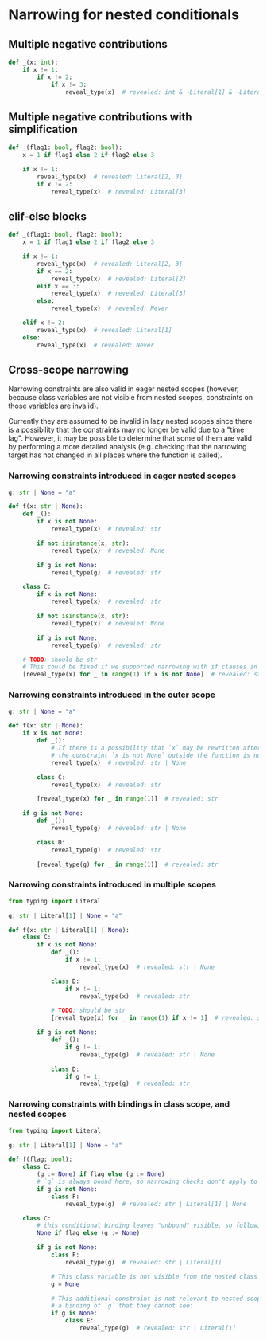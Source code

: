 # Narrowing for nested conditionals

## Multiple negative contributions

```py
def _(x: int):
    if x != 1:
        if x != 2:
            if x != 3:
                reveal_type(x)  # revealed: int & ~Literal[1] & ~Literal[2] & ~Literal[3]
```

## Multiple negative contributions with simplification

```py
def _(flag1: bool, flag2: bool):
    x = 1 if flag1 else 2 if flag2 else 3

    if x != 1:
        reveal_type(x)  # revealed: Literal[2, 3]
        if x != 2:
            reveal_type(x)  # revealed: Literal[3]
```

## elif-else blocks

```py
def _(flag1: bool, flag2: bool):
    x = 1 if flag1 else 2 if flag2 else 3

    if x != 1:
        reveal_type(x)  # revealed: Literal[2, 3]
        if x == 2:
            reveal_type(x)  # revealed: Literal[2]
        elif x == 3:
            reveal_type(x)  # revealed: Literal[3]
        else:
            reveal_type(x)  # revealed: Never

    elif x != 2:
        reveal_type(x)  # revealed: Literal[1]
    else:
        reveal_type(x)  # revealed: Never
```

## Cross-scope narrowing

Narrowing constraints are also valid in eager nested scopes (however, because class variables are
not visible from nested scopes, constraints on those variables are invalid).

Currently they are assumed to be invalid in lazy nested scopes since there is a possibility that the
constraints may no longer be valid due to a "time lag". However, it may be possible to determine
that some of them are valid by performing a more detailed analysis (e.g. checking that the narrowing
target has not changed in all places where the function is called).

### Narrowing constraints introduced in eager nested scopes

```py
g: str | None = "a"

def f(x: str | None):
    def _():
        if x is not None:
            reveal_type(x)  # revealed: str

        if not isinstance(x, str):
            reveal_type(x)  # revealed: None

        if g is not None:
            reveal_type(g)  # revealed: str

    class C:
        if x is not None:
            reveal_type(x)  # revealed: str

        if not isinstance(x, str):
            reveal_type(x)  # revealed: None

        if g is not None:
            reveal_type(g)  # revealed: str

    # TODO: should be str
    # This could be fixed if we supported narrowing with if clauses in comprehensions.
    [reveal_type(x) for _ in range(1) if x is not None]  # revealed: str | None
```

### Narrowing constraints introduced in the outer scope

```py
g: str | None = "a"

def f(x: str | None):
    if x is not None:
        def _():
            # If there is a possibility that `x` may be rewritten after this function definition,
            # the constraint `x is not None` outside the function is no longer be applicable for narrowing.
            reveal_type(x)  # revealed: str | None

        class C:
            reveal_type(x)  # revealed: str

        [reveal_type(x) for _ in range(1)]  # revealed: str

    if g is not None:
        def _():
            reveal_type(g)  # revealed: str | None

        class D:
            reveal_type(g)  # revealed: str

        [reveal_type(g) for _ in range(1)]  # revealed: str
```

### Narrowing constraints introduced in multiple scopes

```py
from typing import Literal

g: str | Literal[1] | None = "a"

def f(x: str | Literal[1] | None):
    class C:
        if x is not None:
            def _():
                if x != 1:
                    reveal_type(x)  # revealed: str | None

            class D:
                if x != 1:
                    reveal_type(x)  # revealed: str

            # TODO: should be str
            [reveal_type(x) for _ in range(1) if x != 1]  # revealed: str | Literal[1]

        if g is not None:
            def _():
                if g != 1:
                    reveal_type(g)  # revealed: str | None

            class D:
                if g != 1:
                    reveal_type(g)  # revealed: str
```

### Narrowing constraints with bindings in class scope, and nested scopes

```py
from typing import Literal

g: str | Literal[1] | None = "a"

def f(flag: bool):
    class C:
        (g := None) if flag else (g := None)
        # `g` is always bound here, so narrowing checks don't apply to nested scopes
        if g is not None:
            class F:
                reveal_type(g)  # revealed: str | Literal[1] | None

    class C:
        # this conditional binding leaves "unbound" visible, so following narrowing checks apply
        None if flag else (g := None)

        if g is not None:
            class F:
                reveal_type(g)  # revealed: str | Literal[1]

            # This class variable is not visible from the nested class scope.
            g = None

            # This additional constraint is not relevant to nested scopes, since it only applies to
            # a binding of `g` that they cannot see:
            if g is None:
                class E:
                    reveal_type(g)  # revealed: str | Literal[1]
```
